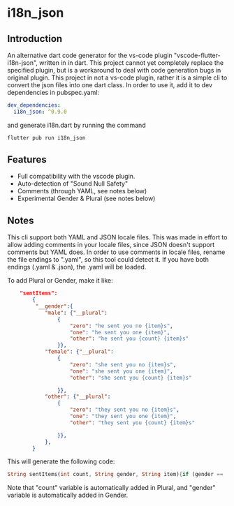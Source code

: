 # i18n_json

## Introduction

An alternative dart code generator for the vs-code plugin "vscode-flutter-i18n-json",
written in in dart.
This project cannot yet completely replace the specified plugin, but is a workaround to deal with code generation bugs in original plugin.
This project in not a vs-code plugin, rather it is a simple cli to convert the json files into one dart class.
In order to use it, add it to dev dependencies in pubspec.yaml:

```yaml
dev_dependencies:
  i18n_json: ^0.9.0
```

and generate i18n.dart by running the command

```bash
flutter pub run i18n_json
```

## Features

- Full compatibility with the vscode plugin.
- Auto-detection of "Sound Null Safety"
- Comments (through YAML, see notes below)
- Experimental Gender & Plural (see notes below)

## Notes

This cli support both YAML and JSON locale files. This was made in effort to allow adding comments in your locale files, since JSON doesn't support comments but YAML does.
In order to use comments in locale files, rename the file endings to ".yaml", so this tool could detect it. If you have both endings (.yaml & .json), the .yaml will be loaded.

To add Plural or Gender, make it like:

```json
    "sentItems":
        {
         "__gender":{
            "male": {"__plural":
                {
                    "zero": "he sent you no {item}s",
                    "one": "he sent you one {item}",
                    "other": "he sent you {count} {item}s"
                }},
            "female": {"__plural":
                {
                    "zero": "she sent you no {item}s",
                    "one": "she sent you one {item}",
                    "other": "she sent you {count} {item}s"

                }},
            "other": {"__plural":
                {
                    "zero": "they sent you no {item}s",
                    "one": "they sent you one {item}",
                    "other": "they sent you {count} {item}s"

                }},
            },
        }
```

This will generate the following code:

```dart
String sentItems(int count, String gender, String item){if (gender == 'male'){if (count == 0){return "he sent you no ${item}s";} else if (count == 1){return "he sent you one ${item}";} else {return "he sent you ${count} ${item}s";}} else if (gender == 'female'){if (count == 0){return "she sent you no ${item}s";} else if (count == 1){return "she sent you one ${item}";} else {return "she sent you ${count} ${item}s";}} else {if (count == 0){return "they sent you no ${item}s";} else if (count == 1){return "they sent you one ${item}";} else {return "they sent you ${count} ${item}s";}}}
```

Note that "count" variable is automatically added in Plural, and "gender" variable is automatically added in Gender.
